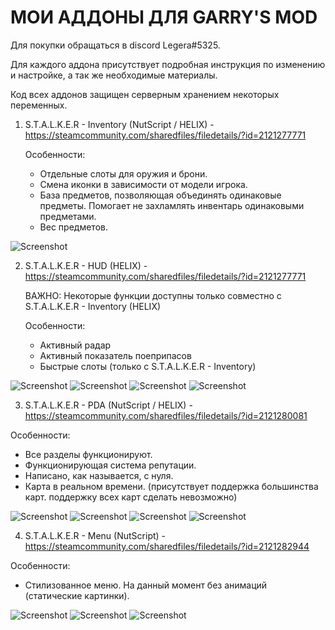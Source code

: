 # МОИ АДДОНЫ ДЛЯ GARRY'S MOD

 Для покупки обращаться в discord Legera#5325.
 
 Для каждого аддона присутствует подробная инструкция по изменению и настройке, а так же необходимые материалы.
 
 Код всех аддонов защищен серверным хранением некоторых переменных.
 
 1. S.T.A.L.K.E.R - Inventory (NutScript / HELIX) - https://steamcommunity.com/sharedfiles/filedetails/?id=2121277771 
    
    Особенности:
    * Отдельные слоты для оружия и брони.
    * Смена иконки в зависимости от модели игрока.
    * База предметов, позволяющая объединять одинаковые предметы. Помогает не захламлять инвентарь одинаковыми предметами.
    * Вес предметов.
 
 ![Screenshot](https://i.imgur.com/cGWSlpZ.jpg)
 
  2. S.T.A.L.K.E.R - HUD (HELIX) - https://steamcommunity.com/sharedfiles/filedetails/?id=2121277771    
 
     ВАЖНО: Некоторые функции доступны только совместно с S.T.A.L.K.E.R - Inventory (HELIX)
    
     Особенности:
     * Активный радар
     * Активный показатель поеприпасов
     * Быстрые слоты (только с S.T.A.L.K.E.R - Inventory)
   
 ![Screenshot](https://i.imgur.com/H3Kms7E.jpg)
 ![Screenshot](https://i.imgur.com/rWe8zPy.jpg)
 ![Screenshot](https://i.imgur.com/eYKCKzA.jpg)
 ![Screenshot](https://i.imgur.com/STmUAco.jpg)
 
 3. S.T.A.L.K.E.R - PDA (NutScript / HELIX) - https://steamcommunity.com/sharedfiles/filedetails/?id=2121280081
 
   Особенности: 
   * Все разделы функционируют.
   * Функционирующая система репутации.
   * Написано, как называется, с нуля.
   * Карта в реальном времени. (присутствует поддержка большинства карт. поддержку всех карт сделать невозможно)
 
 ![Screenshot](https://i.imgur.com/Y0Db9ni.jpg)
 ![Screenshot](https://i.imgur.com/X5OfNYZ.jpg)
 ![Screenshot](https://i.imgur.com/3OU1ftd.jpg)
 ![Screenshot](https://i.imgur.com/bATUhXi.jpg)

 4. S.T.A.L.K.E.R - Menu (NutScript) - https://steamcommunity.com/sharedfiles/filedetails/?id=2121282944
  
  Особенности:
  * Стилизованное меню. На данный момент без анимаций (статические картинки).
 
 ![Screenshot](https://i.imgur.com/AppE36V.jpg)
 ![Screenshot](https://i.imgur.com/dnVp9As.jpg)
 ![Screenshot](https://i.imgur.com/LIBlhGV.jpg)

